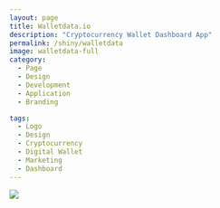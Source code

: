 ```yaml
---
layout: page
title: Walletdata.io
description: "Cryptocurrency Wallet Dashboard App"
permalink: /shiny/walletdata
image: walletdata-full
category:
  - Page
  - Design
  - Development
  - Application
  - Branding

tags:
  - Logo
  - Design
  - Cryptocurrency
  - Digital Wallet
  - Marketing
  - Dashboard
---
```


<section class="row lead">
  <div class="small-12 columns text-center">
    <img src="/images/{{ page.image }}.png" data-interchange="[/images/{{ page.image }}.png, (default)], [/images/{{ page.image }}@2x.png, (retina)]">
  </div>
</section>
